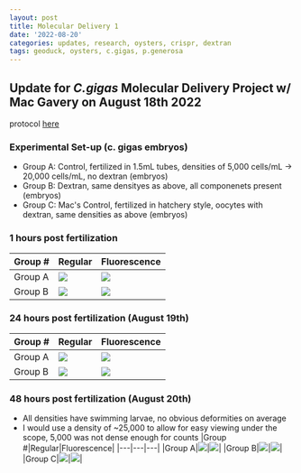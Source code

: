 ```yaml
---
layout: post
title: Molecular Delivery 1
date: '2022-08-20'
categories: updates, research, oysters, crispr, dextran
tags: geoduck, oysters, c.gigas, p.generosa
---
```



## Update for _C.gigas_ Molecular Delivery Project w/ Mac Gavery on August 18th 2022

protocol [here](https://docs.google.com/document/d/1tnhOlAjTnE3xq_jYPnpyv-GLDOd39zkixiHknnmJKyw/edit)

### Experimental Set-up (c. gigas embryos)

- Group A: Control, fertilized in 1.5mL tubes, densities of 5,000 cells/mL -> 20,000 cells/mL, no dextran (embryos) 
- Group B: Dextran, same densityes as above, all componenets present (embryos) 
- Group C: Mac's Control, fertilized in hatchery style, oocytes with dextran, same densities as above (embryos) 

### 1 hours post fertilization
|Group #|Regular|Fluorescence|
|---|---|---|
|Group A|![](https://raw.githubusercontent.com/ocattau/ocattau.github.io/master/assets/embryos_no_dextran.jpg)|![](https://raw.githubusercontent.com/ocattau/ocattau.github.io/master/assets/embryos_no_dextran_green.jpg)|
|Group B|![](https://raw.githubusercontent.com/ocattau/ocattau.github.io/master/assets/embryos_dextran_regular.jpg)|![](https://raw.githubusercontent.com/ocattau/ocattau.github.io/master/assets/embryos_dextran_green_2.jpg)|


### 24 hours post fertilization (August 19th)
|Group #|Regular|Fluorescence|
|---|---|---|
|Group A|![](https://raw.githubusercontent.com/ocattau/ocattau.github.io/master/assets/Dhinge_24hours_no_dex.jpg)|![](https://raw.githubusercontent.com/ocattau/ocattau.github.io/master/assets/Dhinge_24hours_no_dex_green.jpg)|
|Group B|![](https://raw.githubusercontent.com/ocattau/ocattau.github.io/master/assets/20k_dex_10x.jpg)|![](https://raw.githubusercontent.com/ocattau/ocattau.github.io/master/assets/20k_dex_green_10x.jpg)|


### 48 hours post fertilization (August 20th)
- All densities have swimming larvae, no obvious deformities on average
- I would use a density of ~25,000 to allow for easy viewing under the scope, 5,000 was not dense enough for counts
|Group #|Regular|Fluorescence|
|---|---|---|
|Group A|![](https://raw.githubusercontent.com/ocattau/ocattau.github.io/master/assets/control_regular_20k.jpg)|![](https://raw.githubusercontent.com/ocattau/ocattau.github.io/master/assets/control_20k_green.jpg)|
|Group B|![](https://raw.githubusercontent.com/ocattau/ocattau.github.io/master/assets/dextran_20k_regular.jpg)|![](https://raw.githubusercontent.com/ocattau/ocattau.github.io/master/assets/dextran_20k_embryos_green.jpg)|
|Group C|![](https://raw.githubusercontent.com/ocattau/ocattau.github.io/master/assets/mac_control_20k_regular_no_dex.jpg)|![](https://raw.githubusercontent.com/ocattau/ocattau.github.io/master/assets/mac_control_embryos_20k_green.jpg)| 
